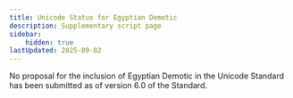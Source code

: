```yaml
---
title: Unicode Status for Egyptian Demotic
description: Supplementary script page
sidebar:
    hidden: true
lastUpdated: 2025-09-02
---
```


No proposal for the inclusion of Egyptian Demotic in the Unicode Standard has been submitted as of version 6.0 of the Standard.

[comment]: # (end of intro)

[comment]: # (start of blocks)



[comment]: # (end of blocks)

[comment]: # (start of chars)



[comment]: # (end of chars)

[comment]: # (start of rest)


